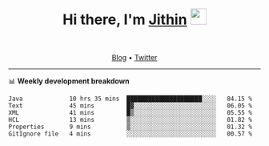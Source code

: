 <h1 align="center">Hi there, I'm <a href="https://jithset.github.io/" target="_blank">Jithin</a> <img
src="https://github.com/blackcater/blackcater/raw/main/images/Hi.gif" height="32" /></h1>

<br />

<p align="center">
  <a href="https://jithset.github.io">Blog</a> •
  <a href="https://twitter.com/jithset">Twitter</a>
</p>

---

📊 **Weekly development breakdown**

<!--START_SECTION:waka-->

```text
Java             10 hrs 35 mins  █████████████████████░░░░   84.15 %
Text             45 mins         █▓░░░░░░░░░░░░░░░░░░░░░░░   06.05 %
XML              41 mins         █▒░░░░░░░░░░░░░░░░░░░░░░░   05.55 %
HCL              13 mins         ▒░░░░░░░░░░░░░░░░░░░░░░░░   01.82 %
Properties       9 mins          ▒░░░░░░░░░░░░░░░░░░░░░░░░   01.32 %
GitIgnore file   4 mins          ░░░░░░░░░░░░░░░░░░░░░░░░░   00.57 %
```

<!--END_SECTION:waka-->

